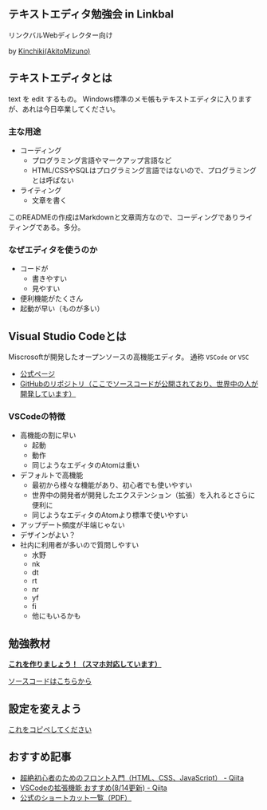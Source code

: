 ## テキストエディタ勉強会 in Linkbal
リンクバルWebディレクター向け

by [Kinchiki(AkitoMizuno)](https://github.com/kinchiki)


## テキストエディタとは
text を edit するもの。
Windows標準のメモ帳もテキストエディタに入りますが、あれは今日卒業してください。

### 主な用途
- コーディング
    - プログラミング言語やマークアップ言語など
    - HTML/CSSやSQLはプログラミング言語ではないので、プログラミングとは呼ばない
- ライティング
    - 文章を書く

このREADMEの作成はMarkdownと文章両方なので、コーディングでありライティングである。多分。

### なぜエディタを使うのか
- コードが
    - 書きやすい
    - 見やすい
- 便利機能がたくさん
- 起動が早い（ものが多い）

## Visual Studio Codeとは
Miscrosoftが開発したオープンソースの高機能エディタ。
通称 `VSCode` or `VSC`

- [公式ページ](https://www.microsoft.com/ja-jp/dev/products/code-vs.aspx)
- [GitHubのリポジトリ（ここでソースコードが公開されており、世界中の人が開発しています）](https://github.com/Microsoft/vscode)

### VSCodeの特徴
- 高機能の割に早い
    - 起動
    - 動作
    - 同じようなエディタのAtomは重い
- デフォルトで高機能
    - 最初から様々な機能があり、初心者でも使いやすい
    - 世界中の開発者が開発したエクステンション（拡張）を入れるとさらに便利に
    - 同じようなエディタのAtomより標準で使いやすい
- アップデート頻度が半端じゃない
- デザインがよい？
- 社内に利用者が多いので質問しやすい
    - 水野
    - nk
    - dt
    - rt
    - nr
    - yf
    - fi
    - 他にもいるかも

## 勉強教材
**[これを作りましょう！（スマホ対応しています）](https://kinchiki.github.io/lb-editor-study-group/)**

[ソースコードはこちらから](https://github.com/kinchiki/lb-editor-study-group)

## 設定を変えよう
[これをコピペしてください](https://github.com/kinchiki/editor-study-group/blob/master/settings.json)

## おすすめ記事
- [超絶初心者のためのフロント入門（HTML、CSS、JavaScript） - Qiita](https://qiita.com/shuntaro_tamura/items/c9b2fec0f3a9f7d1e987)
- [VSCodeの拡張機能 おすすめ(8/14更新) - Qiita](https://qiita.com/EbXpJ6bp/items/4b87a092a3d6a0ecf595)
- [公式のショートカット一覧（PDF）](https://code.visualstudio.com/shortcuts/keyboard-shortcuts-windows.pdf)
